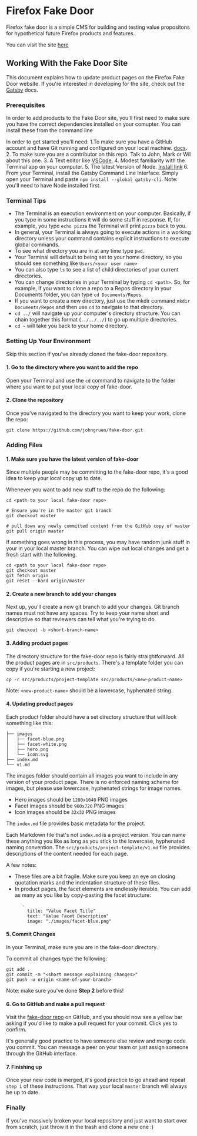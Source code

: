 # Firefox Fake Door

Firefox fake door is a simple CMS for building and testing value propositons for hypothetical future Firefox products and features.

You can visit the site [here](https://johngruen.github.io/fake-door/)

## Working With the Fake Door Site

This document explains how to update product pages on the Firefox Fake Door website. If you're interested in developing for the site, check out the [Gatsby](https://www.gatsbyjs.org/docs/) docs.

### Prerequisites

In order to add products to the Fake Door site, you'll first need to make sure you have the correct dependencies installed on your comupter. You can install these from the command line

In order to get started you'll need:
1.To make sure you have a GitHub account and have Git running and configured on your local machine. [docs](https://help.github.com/articles/set-up-git/).
2. To make sure you are a contributor on this repo. Talk to John, Mark or Wil about this one.
3. A Text editor like [VSCode](https://code.visualstudio.com/).
4. Modest familiarity with the Terminal app on your computer.
5. The latest Version of Node. [Install link](https://nodejs.org/en/download/current/)
6. From your Terminal, install the Gatsby Command Line Interface. Simply open your Terminal and paste `npm install --global gatsby-cli`.  Note: you'll need to have Node installed first.

### Terminal Tips

* The Terminal is an execution environment on your computer. Basically, if you type in some instructions it will do some stuff in response. If, for example, you type `echo pizza` the Terminal will print `pizza` back to you.
* In general, your Terminal is always going to execute actions in a working directory unless your command contains explicit instructions to execute global commands.
* To see what directory you are in at any time type `pwd`.
* Your Terminal will default to being set to your home directory, so you should see something like `Users/<your user name>`
* You can also type `ls` to see a list of child directories of your current directories.
* You can change directories in your Terminal by typing `cd <path>`. So, for example, if you want to clone a repo to a Repos directory in your Documents folder, you can type `cd Documents/Repos`.
* If you want to create a new directory, just use the mkdir command `mkdir Documents/Repos` and then use `cd` to navigate to that directory.
* `cd ../` will navigate up your computer's directory structure. You can chain together this format (`../../../`) to go up multiple directories.
* `cd ~` will take you back to your home directory.

### Setting Up Your Environment

Skip this section if you've already cloned the fake-door repository.

#### 1. Go to the directory where you want to add the repo

Open your Terminal and use the `cd` command to navigate to the folder where you want to put your local copy of fake-door.

#### 2. Clone the repository

Once you've navigated to the directory you want to keep your work, clone the repo:

`git clone https://github.com/johngruen/fake-door.git`

### Adding Files

#### 1. Make sure you have the latest version of fake-door

Since multiple people may be committing to the fake-door repo, it's a good idea to keep your local copy up to date.

Whenever you want to add new stuff to the repo do the following:

```
cd <path to your local fake-door repo>

# Ensure you're in the master git branch
git checkout master

# pull down any newly committed content from the GitHub copy of master
git pull origin master
```

If something goes wrong in this process, you may have random junk stuff in your in your local master branch. You can wipe out local changes and get a fresh start with the following.

```
cd <path to your local fake-door repo>
git checkout master
git fetch origin
git reset --hard origin/master
```

#### 2. Create a new branch to add your changes

Next up, you'll create a new git branch to add your changes. Git branch names must not have any spaces. Try to keep your name short and descriptive so that reviewers can tell what you're trying to do.

```
git checkout -b <short-branch-name>
```

#### 3. Adding product pages

The directory structure for the fake-door repo is fairly straightforward. All the product pages are in `src/products`. There's a template folder you can copy if you're starting a new project:

```
cp -r src/products/project-template src/products/<new-product-name>
```

Note: `<new-product-name>` should be a lowercase, hyphenated string.

#### 4. Updating product pages

Each product folder should have a set directory structure that will look something like this:

```
├── images
│   ├── facet-blue.png
│   ├── facet-white.png
│   ├── hero.png
│   └── icon.svg
├── index.md
└── v1.md
```

The images folder should contain all images you want to include in any version of your product page. There is no enforced naming scheme for images, but please use lowercase, hyphenated strings for image names.

* Hero images should be `1280x1040` PNG images
* Facet images should be `960x720` PNG images
* Icon images should be `32x32` PNG images

The `index.md` file provides basic metadata for the project.

Each Markdown file that's not `index.md` is a project version. You can name these anything you like as long as you stick to the lowercase, hyphenated naming convention. The `src/products/project-template/v1.md` file provides descriptions of the content needed for each page.

A few notes:
* These files are a bit fragile. Make sure you keep an eye on closing quotation marks and the indentation structure of these files.
* In product pages, the facet elements are endlessly iterable. You can add as many as you like by copy-pasting the facet structure:
```
      -
        title: "Value Facet Title"
        text: "Value Facet Description"
        image: "./images/facet-blue.png"
```

#### 5. Commit Changes

In your Terminal, make sure you are in the fake-door directory.

To commit all changes type the following:

```
git add .
git commit -m "<short message explaining changes>"
git push -u origin <name-of-your-branch>
```
Note: make sure you've done <b>Step 2</b> before this!

#### 6. Go to GitHub and make a pull request

Visit the [fake-door repo](https://github.com/johngruen/fake-door) on GitHub, and you should now see a yellow bar asking if you'd like to make a pull request for your commit. Click yes to confirm.

It's generally good practice to have someone else review and merge code you commit. You can message a peer on your team or just assign someone through the GitHub interface.

#### 7. Finishing up

Once your new code is merged, it's good practice to go ahead and repeat `step 1` of these instructions. That way your local `master` branch will always be up to date.

### Finally

If you've massively broken your local repository and just want to start over from scratch, just throw it in the trash and clone a new one :)
